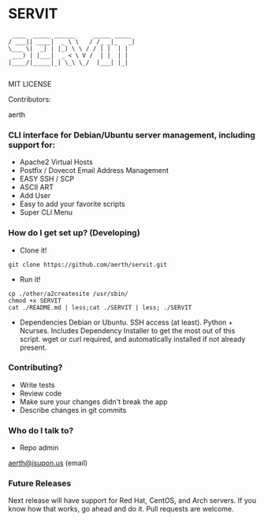 # SERVIT #


```
 ____  _____ ______     _____ _____ 
/ ___|| ____|  _ \ \   / /_ _|_   _|
\___ \|  _| | |_) \ \ / / | |  | |  
 ___) | |___|  _ < \ V /  | |  | |  
|____/|_____|_| \_\ \_/  |___| |_|  
                                   
```


MIT LICENSE

Contributors:

aerth

### CLI interface for Debian/Ubuntu server management, including support for: ###

* Apache2 Virtual Hosts
* Postfix / Dovecot Email Address Management
* EASY SSH / SCP
* ASCII ART
* Add User
* Easy to add your favorite scripts
* Super CLI Menu


### How do I get set up? (Developing) ###


* Clone it!
```
git clone https://github.com/aerth/servit.git

```


* Run it!


```
cp ./other/a2createsite /usr/sbin/
chmod +x SERVIT
cat ./README.md | less;cat ./SERVIT | less; ./SERVIT

```


* Dependencies
Debian or Ubuntu. SSH access (at least). Python + Ncurses. Includes Dependency Installer to get the most out of this script. wget or curl required, and automatically installed if not already present.


### Contributing? ###

* Write tests
* Review code
* Make sure your changes didn't break the app
* Describe changes in git commits

### Who do I talk to? ###

* Repo admin

aerth@isupon.us (email)

### Future Releases ###

Next release will have support for Red Hat, CentOS, and Arch servers.
If you know how that works, go ahead and do it. Pull requests are welcome.
